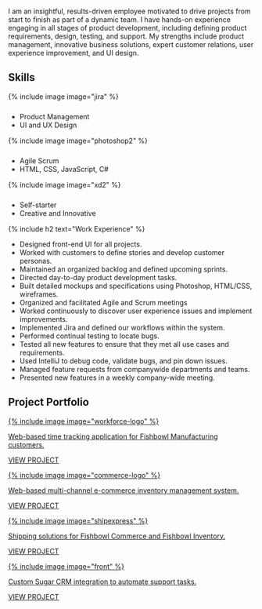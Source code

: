 <br>
I am an insightful, results-driven employee motivated to drive projects from start to finish as part of a dynamic team. I have hands-on experience engaging in all stages of product development, including defining product requirements, design, testing, and support. My strengths include product management, innovative business solutions, expert customer relations, user experience improvement, and UI design.

<h2><span>Skills</span></h2>

<div class="row">
  <div class="col-xs-12 col-sm-4">
  <div class="text-center">
    {% include image image="jira" %}
  </div>
    <ul style="margin-bottom: 15px !important; margin-top: 24px;">
      <li>Product Management</li>
      <li>UI and UX Design</li>
     </ul>
  </div>
  <div class="col-xs-12 col-sm-4">
  <div class="text-center">
    {% include image image="photoshop2" %}
  </div>
    <ul style="margin-bottom: 15px !important; margin-top: 24px;">
      <li>Agile Scrum</li>
      <li>HTML, CSS, JavaScript, C#</li>
    </ul>
  </div>
  <div class="col-xs-12 col-sm-4">
  <div class="text-center">
    {% include image image="xd2" %}
  </div>
    <ul style="margin-bottom: 15px !important; margin-top: 24px;">
      <li>Self-starter</li>
      <li>Creative and Innovative</li>
    </ul>
  </div>
</div>

{% include h2 text="Work Experience" %}

- Designed front-end UI for all projects.
- Worked with customers to define stories and develop customer personas.
- Maintained an organized backlog and defined upcoming sprints.
- Directed day-to-day product development tasks.
- Built detailed mockups and specifications using Photoshop, HTML/CSS, wireframes.
- Organized and facilitated Agile and Scrum meetings
- Worked continuously to discover user experience issues and implement improvements.
- Implemented Jira and defined our workflows within the system.
- Performed continual testing to locate bugs.
- Tested all new features to ensure that they met all use cases and requirements.
- Used IntelliJ to debug code, validate bugs, and pin down issues.
- Managed feature requests from companywide departments and teams.
- Presented new features in a weekly company-wide meeting.

<h2 id="projects"><span>Project Portfolio</span></h2>

<div class="row cards">
  <div class="col-xs-12 col-sm-6">
    <a href="/workforce/">
      <div class="card shadow">
        <div class="logo">
          {% include image image="workforce-logo" %}
        </div>
        <div class="content">
          <p>Web-based time tracking application for Fishbowl Manufacturing customers.</p>
        </div>
        <div class="link">
          <p>VIEW PROJECT</p>
        </div>
      </div>
    </a>
  </div>
  <div class="col-xs-12 col-sm-6">
    <a href="/commerce/">
      <div class="card shadow">
        <div class="logo">
          {% include image image="commerce-logo" %}
        </div>
        <div class="content">
          <p>Web-based multi-channel e-commerce inventory management system.</p>
        </div>
        <div class="link">
          <p>VIEW PROJECT</p>
        </div>
      </div>
    </a>
  </div>
  <div class="col-xs-12 col-sm-6">
    <a href="/shipexpress/">
      <div class="card shadow">
        <div class="logo">
          {% include image image="shipexpress" %}
        </div>
        <div class="content">
          <p>Shipping solutions for Fishbowl Commerce and Fishbowl Inventory.</p>
        </div>
        <div class="link">
          <p>VIEW PROJECT</p>
        </div>
      </div>
    </a>
  </div>
    <div class="col-xs-12 col-sm-6">
    <a href="/front/">
      <div class="card shadow">
        <div class="logo">
          {% include image image="front" %}
        </div>
        <div class="content">
          <p>Custom Sugar CRM integration to automate support tasks.</p>
        </div>
        <div class="link">
          <p>VIEW PROJECT</p>
        </div>
      </div>
    </a>
  </div>
</div>
